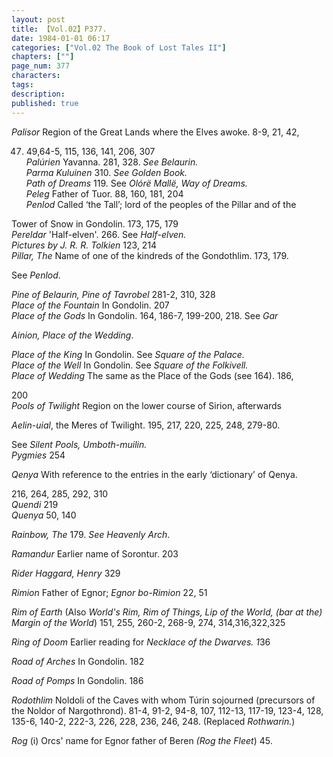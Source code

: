 ```yaml
---
layout: post
title: 【Vol.02】P377.
date: 1984-01-01 06:17
categories: ["Vol.02 The Book of Lost Tales II"]
chapters: [""]
page_num: 377
characters: 
tags: 
description: 
published: true
---
```


<p style="text-indent: 0;">
<I>Palisor</I> Region of the Great Lands where the Elves awoke. 8-9, 21, 42,
</p>

47. 49,64-5, 115, 136, 141, 206, 307<BR><I>Palúrien</I> Yavanna. 281, 328. <I>See Belaurin.<BR>Parma Kuluinen</I> 310. <I>See Golden Book.<BR>Path of Dreams</I> 119. See <I>Olórë Mallë, Way of Dreams.<BR>Peleg</I> Father of Tuor. 88, 160, 181, 204<BR><I>Penlod</I> Called ‘the Tall’; lord of the peoples of the Pillar and of the

Tower of Snow in Gondolin. 173, 175, 179<BR><I>Pereldar</I> 'Half-elven'. 266. See <I>Half-elven.<BR>Pictures by J. R. R. Tolkien</I> 123, 214<BR><I>Pillar, The</I> Name of one of the kindreds of the Gondothlim. 173, 179.

See <I>Penlod</I>.

<I>Pine of Belaurin, Pine of Tavrobel</I> 281-2, 310, 328<BR><I>Place of the Fountain</I> In Gondolin. 207<BR><I>Place of the Gods</I> In Gondolin. 164, 186-7, 199-200, 218. See <I>Gar</I>

<I>Ainion, Place of the Wedding</I>.

<I>Place of the King</I> In Gondolin. See <I>Square of the Palace.<BR>Place of the Well</I> In Gondolin. See <I>Square of the Folkivell.<BR>Place of Wedding</I> The same as the Place of the Gods (see 164). 186,

200<BR><I>Pools of Twilight</I> Region on the lower course of Sirion, afterwards

<I>Aelin-uial</I>, the Meres of Twilight. 195, 217, 220, 225, 248, 279-80.

See <I>Silent Pools, Umboth-muilin.<BR>Pygmies</I> 254

<I>Qenya</I> With reference to the entries in the early ‘dictionary’ of Qenya.

216, 264, 285, 292, 310<BR><I>Quendi</I> 219<BR><I>Quenya</I> 50, 140

<I>Rainbow, The</I> 179. <I>See Heavenly Arch</I>.

<I>Ramandur</I> Earlier name of Sorontur. 203

<I>Rider Haggard, Henry</I> 329

<I>Rimion</I> Father of Egnor; <I>Egnor bo-Rimion</I> 22, 51

<I>Rim of Earth</I> (Also <I>World's Rim, Rim of Things, Lip of the World, (bar at the) Margin of the World</I>) 151, 255, 260-2, 268-9, 274, 314,316,322,325

<I>Ring of Doom</I> Earlier reading for <I>Necklace of the Dwarves. 1</I>36

<I>Road of Arches</I> In Gondolin. 182

<I>Road of Pomps</I> In Gondolin. 186

<I>Rodothlim</I> Noldoli of the Caves with whom Túrin sojourned (precursors of the Noldor of Nargothrond). 81-4, 91-2, 94-8, 107, 112-13, 117-19, 123-4, 128, 135-6, 140-2, 222-3, 226, 228, 236, 246, 248. (Replaced <I>Rothwarin.</I>)

<I>Rog</I> (i) Orcs' name for Egnor father of Beren <I>(Rog the Fleet</I>) 45.

